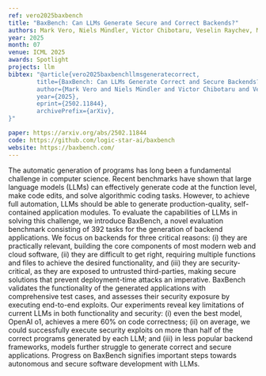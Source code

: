 ```yaml
---
ref: vero2025baxbench
title: "BaxBench: Can LLMs Generate Secure and Correct Backends?"
authors: Mark Vero, Niels Mündler, Victor Chibotaru, Veselin Raychev, Maximilian Baader, Nikola Jovanović, Jingxuan He, Martin Vechev
year: 2025
month: 07
venue: ICML 2025
awards: Spotlight
projects: llm
bibtex: "@article{vero2025baxbenchllmsgeneratecorrect,
        title={BaxBench: Can LLMs Generate Correct and Secure Backends?}, 
        author={Mark Vero and Niels Mündler and Victor Chibotaru and Veselin Raychev and Maximilian Baader and Nikola Jovanović and Jingxuan He and Martin Vechev},
        year={2025},
        eprint={2502.11844},
        archivePrefix={arXiv},
}"

paper: https://arxiv.org/abs/2502.11844
code: https://github.com/logic-star-ai/baxbench
website: https://baxbench.com/
---
```


The automatic generation of programs has long been a fundamental challenge in computer science. Recent benchmarks have shown that large language models (LLMs) can effectively generate code at the function level, make code edits, and solve algorithmic coding tasks. However, to achieve full automation, LLMs should be able to generate production-quality, self-contained application modules. To evaluate the capabilities of LLMs in solving this challenge, we introduce BaxBench, a novel evaluation benchmark consisting of 392 tasks for the generation of backend applications. We focus on backends for three critical reasons: (i) they are practically relevant, building the core components of most modern web and cloud software, (ii) they are difficult to get right, requiring multiple functions and files to achieve the desired functionality, and (iii) they are security-critical, as they are exposed to untrusted third-parties, making secure solutions that prevent deployment-time attacks an imperative. BaxBench validates the functionality of the generated applications with comprehensive test cases, and assesses their security exposure by executing end-to-end exploits. Our experiments reveal key limitations of current LLMs in both functionality and security: (i) even the best model, OpenAI o1, achieves a mere 60% on code correctness; (ii) on average, we could successfully execute security exploits on more than half of the correct programs generated by each LLM; and (iii) in less popular backend frameworks, models further struggle to generate correct and secure applications. Progress on BaxBench signifies important steps towards autonomous and secure software development with LLMs.